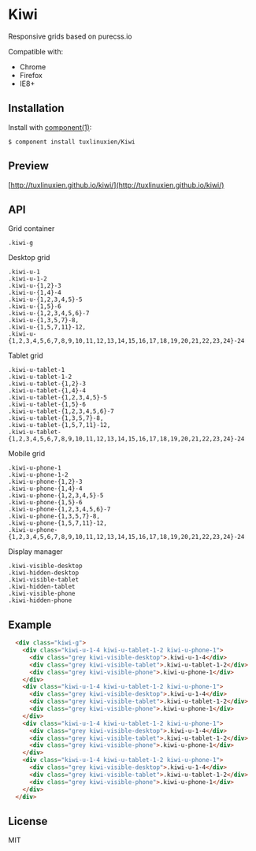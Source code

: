 # Kiwi

  Responsive grids based on purecss.io


  Compatible with:

  * Chrome
  * Firefox
  * IE8+

## Installation

  Install with [component(1)](http://component.io):

    $ component install tuxlinuxien/Kiwi

## Preview

  [http://tuxlinuxien.github.io/kiwi/](http://tuxlinuxien.github.io/kiwi/)

## API
  
  Grid container
    
    .kiwi-g
  
  Desktop grid
  
    .kiwi-u-1
    .kiwi-u-1-2
    .kiwi-u-{1,2}-3
    .kiwi-u-{1,4}-4
    .kiwi-u-{1,2,3,4,5}-5
    .kiwi-u-{1,5}-6
    .kiwi-u-{1,2,3,4,5,6}-7
    .kiwi-u-{1,3,5,7}-8,
    .kiwi-u-{1,5,7,11}-12,
    .kiwi-u-{1,2,3,4,5,6,7,8,9,10,11,12,13,14,15,16,17,18,19,20,21,22,23,24}-24

  Tablet grid
  
    .kiwi-u-tablet-1
    .kiwi-u-tablet-1-2
    .kiwi-u-tablet-{1,2}-3
    .kiwi-u-tablet-{1,4}-4
    .kiwi-u-tablet-{1,2,3,4,5}-5
    .kiwi-u-tablet-{1,5}-6
    .kiwi-u-tablet-{1,2,3,4,5,6}-7
    .kiwi-u-tablet-{1,3,5,7}-8,
    .kiwi-u-tablet-{1,5,7,11}-12,
    .kiwi-u-tablet-{1,2,3,4,5,6,7,8,9,10,11,12,13,14,15,16,17,18,19,20,21,22,23,24}-24

  Mobile grid
  
    .kiwi-u-phone-1
    .kiwi-u-phone-1-2
    .kiwi-u-phone-{1,2}-3
    .kiwi-u-phone-{1,4}-4
    .kiwi-u-phone-{1,2,3,4,5}-5
    .kiwi-u-phone-{1,5}-6
    .kiwi-u-phone-{1,2,3,4,5,6}-7
    .kiwi-u-phone-{1,3,5,7}-8,
    .kiwi-u-phone-{1,5,7,11}-12,
    .kiwi-u-phone-{1,2,3,4,5,6,7,8,9,10,11,12,13,14,15,16,17,18,19,20,21,22,23,24}-24

  Display manager
  
    .kiwi-visible-desktop
    .kiwi-hidden-desktop
    .kiwi-visible-tablet
    .kiwi-hidden-tablet
    .kiwi-visible-phone
    .kiwi-hidden-phone
       
## Example

```html
  <div class="kiwi-g">
    <div class="kiwi-u-1-4 kiwi-u-tablet-1-2 kiwi-u-phone-1">
      <div class="grey kiwi-visible-desktop">.kiwi-u-1-4</div>
      <div class="grey kiwi-visible-tablet">.kiwi-u-tablet-1-2</div>
      <div class="grey kiwi-visible-phone">.kiwi-u-phone-1</div>
    </div>
    <div class="kiwi-u-1-4 kiwi-u-tablet-1-2 kiwi-u-phone-1">
      <div class="grey kiwi-visible-desktop">.kiwi-u-1-4</div>
      <div class="grey kiwi-visible-tablet">.kiwi-u-tablet-1-2</div>
      <div class="grey kiwi-visible-phone">.kiwi-u-phone-1</div>
    </div>
    <div class="kiwi-u-1-4 kiwi-u-tablet-1-2 kiwi-u-phone-1">
      <div class="grey kiwi-visible-desktop">.kiwi-u-1-4</div>
      <div class="grey kiwi-visible-tablet">.kiwi-u-tablet-1-2</div>
      <div class="grey kiwi-visible-phone">.kiwi-u-phone-1</div>
    </div>
    <div class="kiwi-u-1-4 kiwi-u-tablet-1-2 kiwi-u-phone-1">
      <div class="grey kiwi-visible-desktop">.kiwi-u-1-4</div>
      <div class="grey kiwi-visible-tablet">.kiwi-u-tablet-1-2</div>
      <div class="grey kiwi-visible-phone">.kiwi-u-phone-1</div>
    </div>
  </div>
```

## License

  MIT
